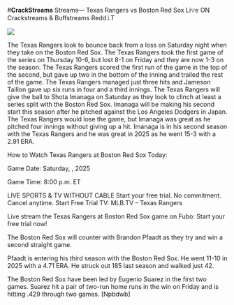 #𝐂𝐫𝐚𝐜𝐤𝐒𝐭𝐫𝐞𝐚𝐦𝐬 Streams— Texas Rangers vs Boston Red Sox Li𝚟e ON Crackstreams & Buffstreams Redd𝚒T  
  
  
[![](https://i.imgur.com/qSNzIqt.png)](https://movie.rssnews.media/WdcUUIPbh.php)  
  
The Texas Rangers look to bounce back from a loss on Saturday night when they take on the Boston Red Sox. The Texas Rangers took the first game of the series on Thursday 10-6, but lost 8-1 on Friday and they are now 1-3 on the season. The Texas Rangers scored the first run of the game in the top of the second, but gave up two in the bottom of the inning and trailed the rest of the game. The Texas Rangers managed just three hits and Jameson Taillon gave up six runs in four and a third innings. The Texas Rangers will give the ball to Shota Imanaga on Saturday as they look to clinch at least a series split with the Boston Red Sox. Imanaga will be making his second start this season after he pitched against the Los Angeles Dodgers in Japan. The Texas Rangers would lose the game, but Imanaga was great as he pitched four innings without giving up a hit. Imanaga is in his second season with the Texas Rangers and he was great in 2025 as he went 15-3 with a 2.91 ERA.

How to Watch Texas Rangers at Boston Red Sox Today:

Game Date: Saturday, , 2025

Game Time: 8:00 p.m. ET

LIVE SPORTS & TV WITHOUT CABLE
Start your free trial. No commitment. Cancel anytime.
Start Free Trial
TV: MLB.TV – Texas Rangers

Live stream the Texas Rangers at Boston Red Sox game on Fubo: Start your free trial now!

The Boston Red Sox will counter with Brandon Pfaadt as they try and win a second straight game.

Pfaadt is entering his third season with the Boston Red Sox. He went 11-10 in 2025 with a 4.71 ERA. He struck out 185 last season and walked just 42.

The Boston Red Sox have been led by Eugenio Suarez in the first two games. Suarez hit a pair of two-run home runs in the win on Friday and is hitting .429 through two games. [Npbdwb]